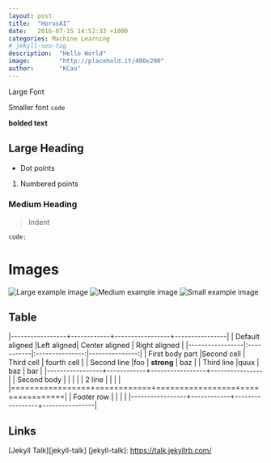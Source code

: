 ```yaml
---
layout: post
title:  "HorusAI"
date:   2016-07-15 14:52:33 +1000
categories: Machine Learning
# jekyll-seo-tag
description:  "Hello World"
image:        "http://placehold.it/400x200"
author:       "KCao"
---
```


<p class="lead">Large Font</p>

Smaller font
`code`


**bolded text**

## Large Heading

* Dot points
1. Numbered points

### Medium Heading

> Indent

``` javascript
code;
```

# Images

![Large example image](http://placehold.it/800x400 "Large example image")
![Medium example image](http://placehold.it/400x200 "Medium example image")
![Small example image](http://placehold.it/200x200 "Small example image")

## Table

|-----------------+------------+-----------------+----------------|
| Default aligned |Left aligned| Center aligned  | Right aligned  |
|-----------------|:-----------|:---------------:|---------------:|
| First body part |Second cell | Third cell      | fourth cell    |
| Second line     |foo         | **strong**      | baz            |
| Third line      |quux        | baz             | bar            |
|-----------------+------------+-----------------+----------------|
| Second body     |            |                 |                |
| 2 line          |            |                 |                |
|=================+============+=================+================|
| Footer row      |            |                 |                |
|-----------------+------------+-----------------+----------------|

## Links

[Jekyll Talk][jekyll-talk]
[jekyll-talk]: https://talk.jekyllrb.com/
